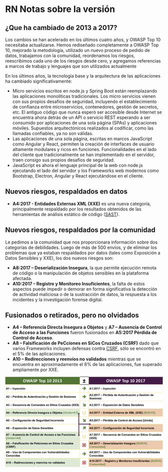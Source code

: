 # RN Notas sobre la versión

## ¿Que ha cambiado de 2013 a 2017?

Los cambios se han acelerado en los últimos cuatro años, y OWASP Top 10 necesitaba actualizarse. Hemos rediseñado completamente a OWASP Top 10, mejorado la metodología, utilizado un nuevo proceso de pedido de datos, trabajamos con la comunidad, reordenamos los riesgos, reescribimos cada uno de los riesgos desde cero, y agregamos referencias a marcos de trabajo y lenguajes que son utilizados actualmente

En los últimos años, la tecnología base y la arquitectura de las aplicaciones ha cambiado significativamente:

* Micro servicios escritos en node.js y Spring Boot están reemplazando las aplicaciones monolíticas tradicionales. Los micro servicios vienen con sus propios desafíos de seguridad, incluyendo el establecimiento de confianza entre microservicios, contenedores, gestión de secretos, etc. El antiguo código que nunca esperó ser accesible desde Internet se encuentra ahora detrás de un API o servicio REST esperando a ser consumido por aplicaciones de una sola página (SPAs) y aplicaciones móviles. Supuestos arquitectónicos realizados al codificar, como las llamadas confiables, ya no son válidas.
* Las aplicaciones de una sola página, escritas en marcos JavaScript como Angular y React, permiten la creación de interfaces de usuario altamente modulares y ricos en funciones. Funcionalidades en el lado del cliente que tradicionalmente se han implementado en el  servidor, traen consigo sus propios desafíos de seguridad.
* JavaScript es ahora el lenguaje principal de la web con node.js ejecutando el lado del servidor y los Frameworks web modernos como Bootstrap, Electron, Angular y React ejecutándose en el cliente.

## Nuevos riesgos, respaldados en datos

* **A4:2017 - Entidades Externas XML (XXE)** es una nueva categoría, principalmente respaldado por los resultados obtenidos de las herramientas de análisis estático de código ([SAST](https://owasp.org/www-community/Source_Code_Analysis_Tools)). 

## Nuevos riesgos, respaldados por la comunidad

Le pedimos a la comunidad que nos proporcionara información sobre dos categorías de debilidades. Luego de más de 500 envíos, y de eliminar los problemas que ya estaban respaldados por datos (tales como Exposición a Datos Sensibles y XXE), los dos nuevos riesgos son: 

* **A8:2017 – Deserialización Insegura**, la que permite ejecución remota de código o la manipulación de objetos sensibles en la plataforma afectada. 
* **A10:2017 – Registro y Monitoreo Insuficientes**, la falta de estos aspectos puede impedir o demorar en forma significativa la detección de actividad maliciosa o de la sustracción de datos, la respuesta a los incidentes y la investigación forense digital.

## Fusionados o retirados, pero no olvidados

* **A4 – Referencia Directa Insegura a Objetos** y **A7 – Ausencia de Control de Acceso a las Funciones** fueron fusionados en **A5:2017 Pérdida de Control de Acceso**.
* **A8 – Falsificación de PeCciones en SiCos Cruzados (CSRF)** dado que varios Frameworks incluyen defensas contra [CSRF](https://owasp.org/www-community/attacks/csrf), sólo se encontró en el 5% de las aplicaciones.
* **A10 – Redirecciones y reenvíos no validados** mientras que se encuentra en aproximadamente el 8% de las aplicaciones, fue superado ampliamente por XXE.

![0x06-release-notes-1](images/0x06-release-notes-1.png)
